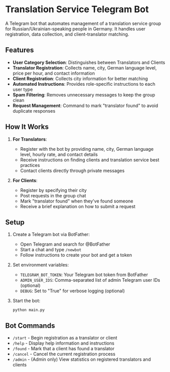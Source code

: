 # Translation Service Telegram Bot

A Telegram bot that automates management of a translation service group for Russian/Ukrainian-speaking people in Germany. It handles user registration, data collection, and client-translator matching.

## Features

- **User Category Selection**: Distinguishes between Translators and Clients
- **Translator Registration**: Collects name, city, German language level, price per hour, and contact information
- **Client Registration**: Collects city information for better matching
- **Automated Instructions**: Provides role-specific instructions to each user type
- **Spam Filtering**: Removes unnecessary messages to keep the group clean
- **Request Management**: Command to mark "translator found" to avoid duplicate responses

## How It Works

1. **For Translators**:
   - Register with the bot by providing name, city, German language level, hourly rate, and contact details
   - Receive instructions on finding clients and translation service best practices
   - Contact clients directly through private messages

2. **For Clients**:
   - Register by specifying their city
   - Post requests in the group chat
   - Mark "translator found" when they've found someone
   - Receive a brief explanation on how to submit a request

## Setup

1. Create a Telegram bot via BotFather:
   - Open Telegram and search for @BotFather
   - Start a chat and type `/newbot`
   - Follow instructions to create your bot and get a token

2. Set environment variables:
   - `TELEGRAM_BOT_TOKEN`: Your Telegram bot token from BotFather
   - `ADMIN_USER_IDS`: Comma-separated list of admin Telegram user IDs (optional)
   - `DEBUG`: Set to "True" for verbose logging (optional)

3. Start the bot:
   ```
   python main.py
   ```

## Bot Commands

- `/start` - Begin registration as a translator or client
- `/help` - Display help information and instructions
- `/found` - Mark that a client has found a translator
- `/cancel` - Cancel the current registration process
- `/admin` - (Admin only) View statistics on registered translators and clients
   